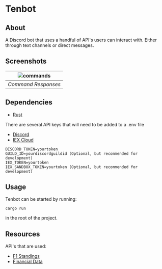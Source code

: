 # Tenbot

## About

A Discord bot that uses a handful of API's users can interact with. Either through text channels or direct messages.

## Screenshots

| ![commands](https://user-images.githubusercontent.com/33743349/159779078-85b8cfb3-b9bc-492b-a797-d725ca07d33b.png) |
| :----------------------------------------------------------------------------------------------------------------: |
|                                                _Command Responses_                                                 |

## Dependencies

-   [Rust](https://www.rust-lang.org/)

There are several API keys that will need to be added to a .env file

-   [Discord](https://discord.com/developers/docs/topics/oauth2)
-   [IEX Cloud](https://iexcloud.io/docs/api/)

```env
DISCORD_TOKEN=yourtoken
GUILD_ID=yourdiscordguildid (Optional, but recommended for development)
IEX_TOKEN=yourtoken
IEX_SANDBOX_TOKEN=yourtoken (Optional, but recommended for development)
```

## Usage

Tenbot can be started by running:

```shell
cargo run
```

in the root of the project.

## Resources

API's that are used:

-   [F1 Standings](https://ergast.com/api/f1)
-   [Financial Data](https://iexcloud.io/docs/api/)
